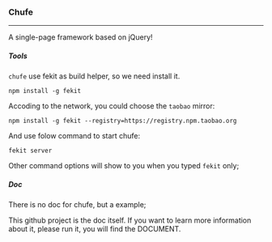 ### Chufe

----------------------

A single-page framework based on jQuery!

##### Tools

`chufe` use fekit as build helper, so we need install it.

```
npm install -g fekit
```

Accoding to the network, you could choose the `taobao` mirror:
```
npm install -g fekit --registry=https://registry.npm.taobao.org
```

And use folow command to start chufe:
```
fekit server
```

Other command options will show to you when you typed `fekit` only;

##### Doc

There is no doc for chufe, but a example;

This github project is the doc itself. If you  want to learn more information about it,
please run it, you will find the DOCUMENT.
